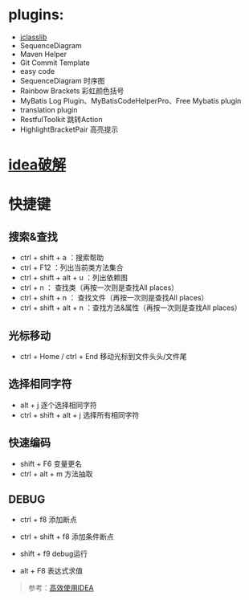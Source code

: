 # plugins:
 - [jclasslib](https://plugins.jetbrains.com/plugin/9248-jclasslib-bytecode-viewer)
 - SequenceDiagram
 - Maven Helper
 - Git Commit Template
 - easy code
 - SequenceDiagram 时序图
 - Rainbow Brackets 彩虹颜色括号
 - MyBatis Log Plugin、MyBatisCodeHelperPro、Free Mybatis plugin
 - translation plugin
 - RestfulToolkit 跳转Action
 - HighlightBracketPair 高亮提示

 

# [idea破解](https://zhile.io/2018/08/25/jetbrains-license-server-crack.html)

# 快捷键

## 搜索&查找

- ctrl + shift + a ：搜索帮助
- ctrl + F12 ：列出当前类方法集合
- ctrl + shift + alt + u ：列出依赖图
- ctrl + n ： 查找类（再按一次则是查找All places）
- ctrl + shift + n ： 查找文件（再按一次则是查找All places）
- ctrl + shift + alt + n ：查找方法&属性（再按一次则是查找All places）

## 光标移动

- ctrl + Home / ctrl + End  移动光标到文件头头/文件尾

## 选择相同字符

- alt + j  逐个选择相同字符
- ctrl + shift + alt + j 选择所有相同字符

## 快速编码

- shift + F6  变量更名
- ctrl + alt + m 方法抽取



## DEBUG

- ctrl + f8 添加断点

- ctrl + shift + f8 添加条件断点

- shift + f9 debug运行

- alt + F8 表达式求值






> 参考：[高效使用IDEA](http://blog.zhaojishun.cn/articles/2020/01/27/1580092173752.html)